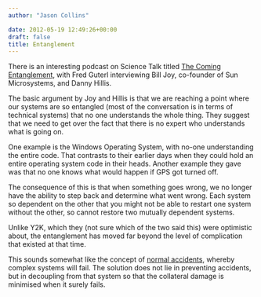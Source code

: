 ```yaml
---
author: "Jason Collins"

date: 2012-05-19 12:49:26+00:00
draft: false
title: Entanglement
---
```


There is an interesting podcast on Science Talk titled [The Coming Entanglement](http://www.scientificamerican.com/podcast/episode.cfm?id=the-coming-entanglement-bill-joy-an-12-02-15), with Fred Guterl interviewing Bill Joy, co-founder of Sun Microsystems, and Danny Hillis.

The basic argument by Joy and Hillis is that we are reaching a point where our systems are so entangled (most of the conversation is in terms of technical systems) that no one understands the whole thing. They suggest that we need to get over the fact that there is no expert who understands what is going on.

One example is the Windows Operating System, with no-one understanding the entire code. That contrasts to their earlier days when they could hold an entire operating system code in their heads. Another example they gave was that no one knows what would happen if GPS got turned off.

The consequence of this is that when something goes wrong, we no longer have the ability to step back and determine what went wrong. Each system so dependent on the other that you might not be able to restart one system without the other, so cannot restore two mutually dependent systems.

Unlike Y2K, which they (not sure which of the two said this) were optimistic about, the entanglement has moved far beyond the level of complication that existed at that time.

This sounds somewhat like the concept of [normal accidents](https://www.jasoncollins.blog/harfords-adapt-why-success-always-starts-with-failure/), whereby complex systems will fail. The solution does not lie in preventing accidents, but in decoupling from that system so that the collateral damage is minimised when it surely fails.
